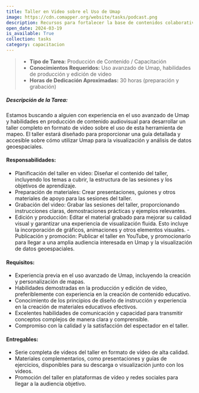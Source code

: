```yaml
---
title: Taller en Video sobre el Uso de Umap
image: https://cdn.comapper.org/website/tasks/podcast.png
description: Recursos para fortalecer la base de contenidos colaborativos
open_date: 2024-03-19
is_available: True
collection: tasks
category: capacitacion
---
```


> - **Tipo de Tarea:** Producción de Contenido / Capacitación
> - **Conocimientos Requeridos:** Uso avanzado de Umap, habilidades de producción y edición de video
> - **Horas de Dedicación Aproximadas:** 30 horas (preparación y grabación)

##### Descripción de la Tarea:
Estamos buscando a alguien con experiencia en el uso avanzado de Umap y habilidades en producción de contenido audiovisual para desarrollar un taller completo en formato de video sobre el uso de esta herramienta de mapeo. El taller estará diseñado para proporcionar una guía detallada y accesible sobre cómo utilizar Umap para la visualización y análisis de datos geoespaciales.

#### Responsabilidades:
- Planificación del taller en video: Diseñar el contenido del taller, incluyendo los temas a cubrir, la estructura de las sesiones y los objetivos de aprendizaje.
- Preparación de materiales: Crear presentaciones, guiones y otros materiales de apoyo para las sesiones del taller.
- Grabación del video: Grabar las sesiones del taller, proporcionando instrucciones claras, demostraciones prácticas y ejemplos relevantes.
- Edición y producción: Editar el material grabado para mejorar su calidad visual y garantizar una experiencia de visualización fluida. Esto incluye la incorporación de gráficos, animaciones y otros elementos visuales.
-Publicación y promoción: Publicar el taller en YouTube, y promocionarlo para llegar a una amplia audiencia interesada en Umap y la visualización de datos geoespaciales.

#### Requisitos:
- Experiencia previa en el uso avanzado de Umap, incluyendo la creación y personalización de mapas.
- Habilidades demostradas en la producción y edición de video, preferiblemente con experiencia en la creación de contenido educativo.
- Conocimiento de los principios de diseño de instrucción y experiencia en la creación de materiales educativos efectivos.
- Excelentes habilidades de comunicación y capacidad para transmitir conceptos complejos de manera clara y comprensible.
- Compromiso con la calidad y la satisfacción del espectador en el taller.

#### Entregables:
- Serie completa de videos del taller en formato de vídeo de alta calidad.
- Materiales complementarios, como presentaciones y guías de ejercicios, disponibles para su descarga o visualización junto con los videos.
- Promoción del taller en plataformas de vídeo y redes sociales para llegar a la audiencia objetivo.
